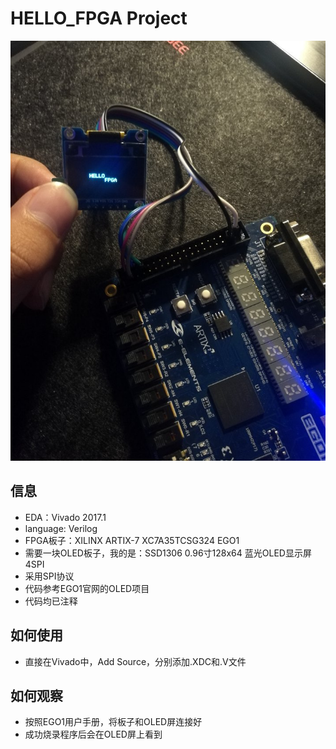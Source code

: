 # HELLO_FPGA Project

![HELLO_FPGA](HELLO_FPGA.jpg)

## 信息

- EDA：Vivado 2017.1
- language: Verilog
- FPGA板子：XILINX ARTIX-7 XC7A35TCSG324 EGO1
- 需要一块OLED板子，我的是：SSD1306 0.96寸128x64 蓝光OLED显示屏 4SPI
- 采用SPI协议
- 代码参考EGO1官网的OLED项目
- 代码均已注释

## 如何使用

- 直接在Vivado中，Add Source，分别添加.XDC和.V文件

## 如何观察

- 按照EGO1用户手册，将板子和OLED屏连接好
- 成功烧录程序后会在OLED屏上看到

